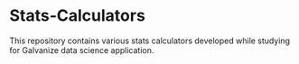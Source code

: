 # Stats-Calculators
This repository contains various stats calculators developed while studying for Galvanize data science application.
